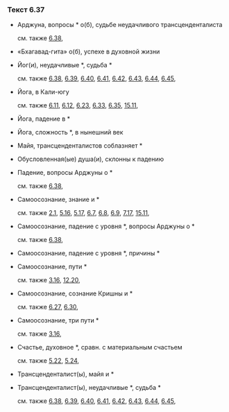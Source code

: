 ### Текст 6.37
	
- Арджуна, вопросы \* о(б), судьбе неудачливого трансценденталиста

	см. также  [6.38](../06/0638.md), 
	
- «Бхагавад-гита» о(б), успехе в духовной жизни

	
- Йог(и), неудачливые \*, судьба \*

	см. также  [6.38](../06/0638.md),  [6.39](../06/0639.md),  [6.40](../06/0640.md),  [6.41](../06/0641.md),  [6.42](../06/0642.md),  [6.43](../06/0643.md),  [6.44](../06/0644.md),  [6.45](../06/0645.md), 
	
- Йога, в Кали-югу

	см. также  [6.11](../06/0611.md),  [6.12](../06/0612.md),  [6.23](../06/0623.md),  [6.33](../06/0633.md),  [6.35](../06/0635.md),  [15.11](../15/1511.md), 
	
- Йога, падение в \*

	
- Йога, сложность \*, в нынешний век

	
- Майя, трансценденталистов соблазняет \*

	
- Обусловленная(ые) душа(и), склонны к падению

	
- Падение, вопросы Арджуны о \*

	см. также  [6.38](../06/0638.md), 
	
- Самоосознание, знание и \*

	см. также  [2.1](../02/0201.md),  [5.16](../05/0516.md),  [5.17](../05/0517.md),  [6.7](../06/0607.md),  [6.8](../06/0608.md),  [6.9](../06/0609.md),  [7.17](../07/0717.md),  [15.11](../15/1511.md), 
	
- Самоосознание, падение с уровня \*, вопросы Арджуны о \*

	см. также  [6.38](../06/0638.md), 
	
- Самоосознание, падение с уровня \*, причины \*

	
- Самоосознание, пути \*

	см. также  [3.16](../03/0316.md),  [12.20](../12/1220.md), 
	
- Самоосознание, сознание Кришны и \*

	см. также  [6.27](../06/0627.md),  [6.30](../06/0630.md), 
	
- Самоосознание, три пути \*

	см. также  [3.16](../03/0316.md), 
	
- Счастье, духовное \*, сравн. с материальным счастьем

	см. также  [5.22](../05/0522.md),  [5.24](../05/0524.md), 
	
- Трансценденталист(ы), майя и \*

	
- Трансценденталист(ы), неудачливые \*, судьба \*

	см. также  [6.38](../06/0638.md),  [6.39](../06/0639.md),  [6.40](../06/0640.md),  [6.41](../06/0641.md),  [6.42](../06/0642.md),  [6.43](../06/0643.md),  [6.44](../06/0644.md),  [6.45](../06/0645.md), 
